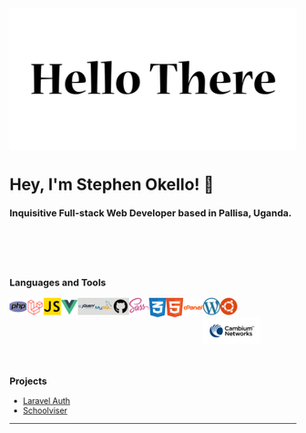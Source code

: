 ![Stephen Okello - Full-stack Develoer](images/profile.png)

# Hey, I'm Stephen Okello! 👋

### Inquisitive Full-stack Web Developer based in Pallisa, Uganda.

<br /><br />
---

### Languages and Tools


<img align="left" alt="Laravel" width="30px" src="images/php.png" />
<img align="left" alt="Laravel" width="30px" src="images/laravel.png" />
<img align="left" alt="Vue Js" width="30px" src="images/js.png" />
<img align="left" alt="Vue Js" width="30px" src="images/vue.png" />
<img align="left" alt="Vue Js" width="30px" src="images/jquery.png" />
<img align="left" alt="Vue Js" width="30px" src="images/MySql.png" />
<img align="left" alt="Vue Js" width="30px" src="images/git.png" />
<img align="left" alt="Vue Js" width="35px" src="images/sass.svg" />
<img align="left" alt="Vue Js" width="30px" src="images/css.svg" />
<img align="left" alt="Vue Js" width="30px" src="images/html.svg" />
<img align="left" alt="Vue Js" width="35px" src="images/cpanel.png" />
<img align="left" alt="Vue Js" width="30px" src="images/wordpress.svg" />
<img align="left" alt="Vue Js" width="30px" src="images/ubuntu.svg" />

<br /><br />
<img align="left" alt="Vue Js" width="20%" src="images/cambium.png" />


<br /><br />
---

### Projects

- [Laravel Auth](https://github.com/delgont/auth)
- [Schoolviser](https://github.com/schoolviser)
---

